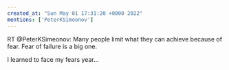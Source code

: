 ```yaml
---
created_at: "Sun May 01 17:31:20 +0000 2022"
mentions: ['PeterKSimeonov']
---
```


RT @PeterKSimeonov: Many people limit what they can achieve because of fear. Fear of failure is a big one.

I learned to face my fears year…